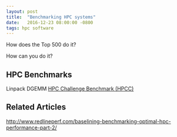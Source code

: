 ```yaml
---
layout: post
title:  "Benchmarking HPC systems"
date:   2016-12-23 08:00:00 -0800
tags: hpc software
---
```


How does the Top 500 do it?

How can you do it?

## HPC Benchmarks
Linpack
DGEMM
[HPC Challenge Benchmark (HPCC)](http://icl.cs.utk.edu/hpcc/)


## Related Articles

http://www.redlineperf.com/baselining-benchmarking-optimal-hpc-performance-part-2/
